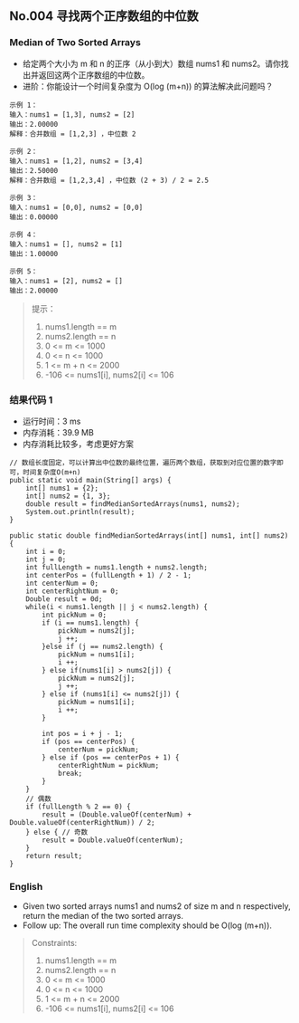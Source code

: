 ## No.004 寻找两个正序数组的中位数
### Median of Two Sorted Arrays

* 给定两个大小为 m 和 n 的正序（从小到大）数组 nums1 和 nums2。请你找出并返回这两个正序数组的中位数。
* 进阶：你能设计一个时间复杂度为 O(log (m+n)) 的算法解决此问题吗？

```
示例 1：
输入：nums1 = [1,3], nums2 = [2]
输出：2.00000
解释：合并数组 = [1,2,3] ，中位数 2
```  
```
示例 2：
输入：nums1 = [1,2], nums2 = [3,4]
输出：2.50000
解释：合并数组 = [1,2,3,4] ，中位数 (2 + 3) / 2 = 2.5
```  
```
示例 3：
输入：nums1 = [0,0], nums2 = [0,0]
输出：0.00000
```  
```
示例 4：
输入：nums1 = [], nums2 = [1]
输出：1.00000
```  
```
示例 5：
输入：nums1 = [2], nums2 = []
输出：2.00000
```

> 提示：  
> 1. nums1.length == m  
> 2. nums2.length == n  
> 3. 0 <= m <= 1000  
> 4. 0 <= n <= 1000  
> 5. 1 <= m + n <= 2000  
> 6. -106 <= nums1[i], nums2[i] <= 106  

### 结果代码  1
*  运行时间：3 ms
*  内存消耗：39.9 MB
*  内存消耗比较多，考虑更好方案

```
// 数组长度固定，可以计算出中位数的最终位置，遍历两个数组，获取到对应位置的数字即可，时间复杂度O(m+n)
public static void main(String[] args) {
    int[] nums1 = {2};
    int[] nums2 = {1, 3};
    double result = findMedianSortedArrays(nums1, nums2);
    System.out.println(result);
}

public static double findMedianSortedArrays(int[] nums1, int[] nums2) {
    int i = 0;
    int j = 0;
    int fullLength = nums1.length + nums2.length;
    int centerPos = (fullLength + 1) / 2 - 1;
    int centerNum = 0;
    int centerRightNum = 0;
    Double result = 0d;
    while(i < nums1.length || j < nums2.length) {
        int pickNum = 0;
        if (i == nums1.length) {
            pickNum = nums2[j];
            j ++;
        }else if (j == nums2.length) {
            pickNum = nums1[i];
            i ++;
        } else if(nums1[i] > nums2[j]) {
            pickNum = nums2[j];
            j ++;
        } else if (nums1[i] <= nums2[j]) {
            pickNum = nums1[i];
            i ++;
        }

        int pos = i + j - 1;
        if (pos == centerPos) {
            centerNum = pickNum;
        } else if (pos == centerPos + 1) {
            centerRightNum = pickNum;
            break;
        }
    }
    // 偶数
    if (fullLength % 2 == 0) {
        result = (Double.valueOf(centerNum) + Double.valueOf(centerRightNum)) / 2;
    } else { // 奇数
        result = Double.valueOf(centerNum);
    }
    return result;
}
```

### English  
* Given two sorted arrays nums1 and nums2 of size m and n respectively, return the median of the two sorted arrays.
* Follow up: The overall run time complexity should be O(log (m+n)).

> Constraints:
> 1. nums1.length == m
> 2. nums2.length == n
> 3. 0 <= m <= 1000
> 4. 0 <= n <= 1000
> 5. 1 <= m + n <= 2000
> 6. -106 <= nums1[i], nums2[i] <= 106

